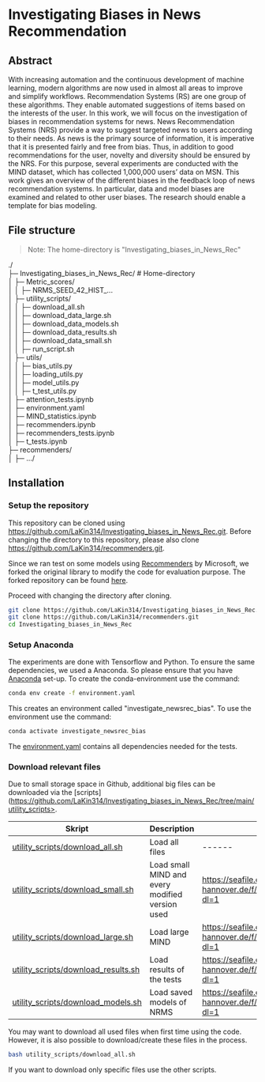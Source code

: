 # Investigating Biases in News Recommendation
## Abstract
With increasing automation and the continuous development of machine learning, modern algorithms are now used in almost all areas to improve and simplify workflows. Recommendation Systems (RS) are one group of these algorithms. They enable automated suggestions of items based on the interests of the user. In this work, we will focus on the investigation of biases in recommendation systems for news. News Recommendation Systems (NRS) provide a way to suggest targeted news to users according to their needs. As news is the primary source of information, it is imperative that it is presented fairly and free from bias. Thus, in addition to good recommendations for the user, novelty and diversity should be ensured by the NRS. For this purpose, several experiments are conducted with the MIND dataset, which has collected 1,000,000 users’ data on MSN. This work gives an overview of the different biases in the feedback loop of news recommendation systems. In particular, data and model biases are examined and related to other user biases. The research should enable a template for bias modeling. 


## File structure

> Note: The home-directory is "Investigating_biases_in_News_Rec"

./<br />
├─ Investigating_biases_in_News_Rec/    # Home-directory<br />
│  ├─ Metric_scores/<br />
│  │  ├─ NRMS_SEED_42_HIST_...<br />
│  ├─ utility_scripts/<br />
│  │  ├─ download_all.sh<br />
│  │  ├─ download_data_large.sh<br />
│  │  ├─ download_data_models.sh<br />
│  │  ├─ download_data_results.sh<br />
│  │  ├─ download_data_small.sh<br />
│  │  ├─ run_script.sh<br />
│  ├─ utils/<br />
│  │  ├─ bias_utils.py<br />
│  │  ├─ loading_utils.py<br />
│  │  ├─ model_utils.py<br />
│  │  ├─ t_test_utils.py<br />
│  ├─ attention_tests.ipynb<br />
│  ├─ environment.yaml<br />
│  ├─ MIND_statistics.ipynb<br />
│  ├─ recommenders.ipynb<br />
│  ├─ recommenders_tests.ipynb<br />
│  ├─ t_tests.ipynb<br />
├─ recommenders/<br />
│  ├─ .../<br />




## Installation

### Setup the repository
This repository can be cloned using <https://github.com/LaKin314/Investigating_biases_in_News_Rec.git>. Before changing the directory to this repository, please also clone <https://github.com/LaKin314/recommenders.git>.

Since we ran test on some models using [Recommenders](https://github.com/Microsoft/Recommenders) by Microsoft, we forked the original library to modify the code for evaluation purpose. The forked repository can be found [here](https://github.com/LaKin314/recommenders).

Proceed with changing the directory after cloning.

```sh
git clone https://github.com/LaKin314/Investigating_biases_in_News_Rec.git
git clone https://github.com/LaKin314/recommenders.git
cd Investigating_biases_in_News_Rec
```

### Setup Anaconda
The experiments are done with Tensorflow and Python. To ensure the same dependencies, we used a Anaconda. So please ensure that you have [Anaconda](https://docs.anaconda.com/anaconda/install/index.html) set-up. 
To create the conda-environment use the command:

```sh
conda env create -f environment.yaml
```

This creates an environment called "investigate_newsrec_bias". To use the environment use the command:

```sh
conda activate investigate_newsrec_bias
```

The [environment.yaml](https://github.com/LaKin314/Investigating_biases_in_News_Rec/blob/main/environment.yaml) contains all dependencies needed for the tests.

### Download relevant files
Due to small storage space in Github, additional big files can be downloaded via the [scripts](https://github.com/LaKin314/Investigating_biases_in_News_Rec/tree/main/utility_scripts>.

| Skript | Description| Link |
| ------ | ------ | ------ |
| [utility_scripts/download_all.sh](https://github.com/LaKin314/Investigating_biases_in_News_Rec/blob/main/utility_scripts/download_all.sh) | Load all files | ------ |
| [utility_scripts/download_small.sh](https://github.com/LaKin314/Investigating_biases_in_News_Rec/blob/main/utility_scripts/download_data_small.sh)  | Load small MIND and every modified version used| <https://seafile.cloud.uni-hannover.de/f/d1752d0ec90148ddb1bb/?dl=1> |
| [utility_scripts/download_large.sh](https://github.com/LaKin314/Investigating_biases_in_News_Rec/blob/main/utility_scripts/download_data_large.sh)  | Load large MIND | <https://seafile.cloud.uni-hannover.de/f/94ac34a318f2449180df/?dl=1> |
| [utility_scripts/download_results.sh](https://github.com/LaKin314/Investigating_biases_in_News_Rec/blob/main/utility_scripts/download_data_results.sh)  | Load results of the tests | <https://seafile.cloud.uni-hannover.de/f/20fe4c6c2b874fd79106/?dl=1> |
| [utility_scripts/download_models.sh](https://github.com/LaKin314/Investigating_biases_in_News_Rec/blob/main/utility_scripts/download_data_models.sh) | Load saved models of NRMS | <https://seafile.cloud.uni-hannover.de/f/a7329732a61c4a7383a4/?dl=1> |

You may want to download all used files when first time using the code. However, it is also possible to download/create these files in the process. 

```sh
bash utility_scripts/download_all.sh
```
If you want to download only specific files use the other scripts.

